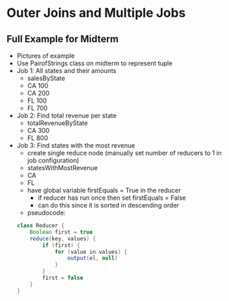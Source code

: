 # Outer Joins and Multiple Jobs

## Full Example for Midterm
- Pictures of example
- Use PairofStrings class on midterm to represent tuple
- Job 1: All states and their amounts
    - salesByState
    - CA 100
    - CA 200
    - FL 100
    - FL 700
- Job 2: Find total revenue per state
    - totalRevenueByState
    - CA 300
    - FL 800
- Job 3: Find states with the most revenue
    - create single reduce node (manually set number of reducers to 1 in job configuration)
    - statesWithMostRevenue
    - CA
    - FL
    - have global variable firstEquals = True in the reducer
        - if reducer has run once then set firstEquals = False
        - can do this since it is sorted in descending order
    - pseudocode:
    ```java
    class Reducer {
        Boolean first = true
        reduce(key, values) {
            if (first) {
                for (value in values) {
                    output(el, null)
                }
            }
            first = false
        }
    }
    ```
